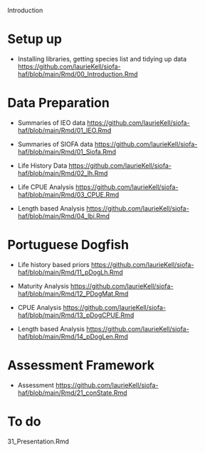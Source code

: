Introduction

# Setup up

 - Installing libraries, getting species list and tidying up data 
 https://github.com/laurieKell/siofa-haf/blob/main/Rmd/00_Introduction.Rmd   
 
# Data Preparation
 
 - Summaries of IEO data
 https://github.com/laurieKell/siofa-haf/blob/main/Rmd/01_IEO.Rmd     

 - Summaries of SIOFA data
 https://github.com/laurieKell/siofa-haf/blob/main/Rmd/01_Siofa.Rmd   
 
 - Life History Data
 https://github.com/laurieKell/siofa-haf/blob/main/Rmd/02_lh.Rmd     
 
 - Life CPUE Analysis
 https://github.com/laurieKell/siofa-haf/blob/main/Rmd/03_CPUE.Rmd   
 
 - Length based Analysis 
 https://github.com/laurieKell/siofa-haf/blob/main/Rmd/04_lbi.Rmd      
 

# Portuguese Dogfish
 
 - Life history based priors
 https://github.com/laurieKell/siofa-haf/blob/main/Rmd/11_pDogLh.Rmd   
 
 - Maturity Analysis
 https://github.com/laurieKell/siofa-haf/blob/main/Rmd/12_PDogMat.Rmd  
 
 - CPUE Analysis
 https://github.com/laurieKell/siofa-haf/blob/main/Rmd/13_pDogCPUE.Rmd   
 
 - Length based Analysis 
 https://github.com/laurieKell/siofa-haf/blob/main/Rmd/14_pDogLen.Rmd    
 
# Assessment Framework

 - Assessment 
 https://github.com/laurieKell/siofa-haf/blob/main/Rmd/21_conState.Rmd 
 
# To do 
 31_Presentation.Rmd  
 



  